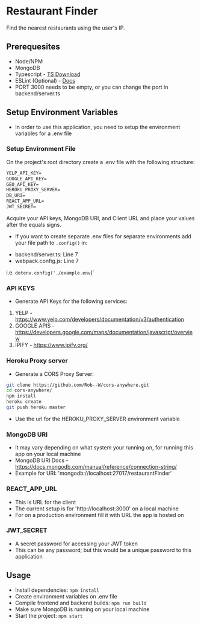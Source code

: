 # Restaurant Finder
Find the nearest restaurants using the user's IP.

## Prerequesites
- Node/NPM
- MongoDB
- Typescript - [TS Download](https://www.typescriptlang.org/download)
- ESLint (Optional) - [Docs](https://eslint.org/docs/user-guide/getting-started)
- PORT 3000 needs to be empty, or you can change the port in backend/server.ts

## Setup Environment Variables
- In order to use this application, you need to setup the environment variables for a .env file
### Setup Environment File
On the project's root directory create a .env file with the following structure:
```txt
YELP_API_KEY=
GOOGLE_API_KEY=
GEO_API_KEY=
HEROKU_PROXY_SERVER=
DB_URI=
REACT_APP_URL=
JWT_SECRET=
```
Acquire your API keys, MongoDB URI, and Client URL and place your values after the equals signs.


* If you want to create separate .env files for separate environments add your file path to `.config()` in:
- backend/server.ts: Line 7 
- webpack.config.js: Line 7

i.e. `dotenv.config('./example.env`)`
### API KEYS
- Generate API Keys for the following services:
1. YELP - https://www.yelp.com/developers/documentation/v3/authentication
2. GOOGLE APIS - https://developers.google.com/maps/documentation/javascript/overview
3. IPIFY - https://www.ipify.org/

### Heroku Proxy server
- Generate a CORS Proxy Server:

```sh
git clone https://github.com/Rob--W/cors-anywhere.git
cd cors-anywhere/
npm install
heroku create
git push heroku master
```
- Use the url for the HEROKU_PROXY_SERVER environment variable

### MongoDB URI
- It may vary depending on what system your running on, for running this app on your local machine
- MongoDB URI Docs - https://docs.mongodb.com/manual/reference/connection-string/
-  Example for URI: 'mongodb://localhost:27017/restaurantFinder'

### REACT_APP_URL
- This is URL for the client
- The current setup is for 'http://localhost:3000' on a local machine
- For on a production environment fill it with URL the app is hosted on

### JWT_SECRET
- A secret password for accessing your JWT token
- This can be any password; but this would be a unique password to this application

## Usage
- Install dependencies: `npm install`
- Create environment variables on .env file
- Compile frontend and backend builds: `npm run build`
- Make sure MongoDB is running on your local machine
- Start the project: `npm start`